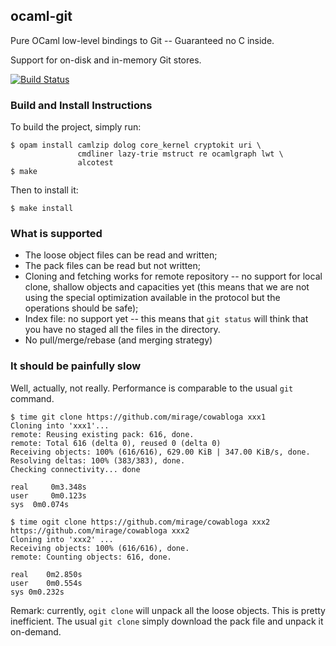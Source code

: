 ## ocaml-git

Pure OCaml low-level bindings to Git -- Guaranteed no C inside.

Support for on-disk and in-memory Git stores.

[![Build Status](https://travis-ci.org/samoht/ocaml-git.png?branch=master)](https://travis-ci.org/samoht/ocaml-git)


### Build and Install Instructions

To build the project, simply run:
```
$ opam install camlzip dolog core_kernel cryptokit uri \
               cmdliner lazy-trie mstruct re ocamlgraph lwt \
               alcotest
$ make
```

Then to install it:
```
$ make install
```

### What is supported

* The loose object files can be read and written;
* The pack files can be read but not written;
* Cloning and fetching works for remote repository --
  no support for local clone, shallow objects and
  capacities yet (this means that we are not using
  the special optimization available in the protocol
  but the operations should be safe);
* Index file: no support yet -- this means that `git status`
   will think that you have no staged all the files in the
   directory.
* No pull/merge/rebase (and merging strategy)

### It should be painfully slow

Well, actually, not really. Performance is comparable to the
usual `git` command.

```
$ time git clone https://github.com/mirage/cowabloga xxx1
Cloning into 'xxx1'...
remote: Reusing existing pack: 616, done.
remote: Total 616 (delta 0), reused 0 (delta 0)
Receiving objects: 100% (616/616), 629.00 KiB | 347.00 KiB/s, done.
Resolving deltas: 100% (383/383), done.
Checking connectivity... done

real	 0m3.348s
user	 0m0.123s
sys	 0m0.074s
```

```
$ time ogit clone https://github.com/mirage/cowabloga xxx2
https://github.com/mirage/cowabloga xxx2
Cloning into 'xxx2' ...
Receiving objects: 100% (616/616), done.
remote: Counting objects: 616, done.

real	0m2.850s
user	0m0.554s
sys	0m0.232s
```

Remark: currently, `ogit clone` will unpack all the loose objects.
This is pretty inefficient. The usual `git clone` simply download
the pack file and unpack it on-demand.
